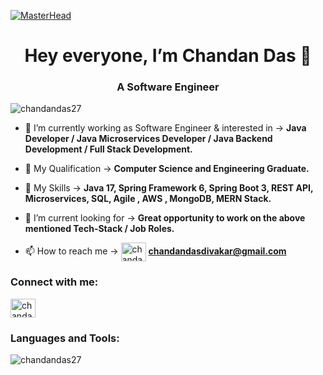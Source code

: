 [![MasterHead](https://user-images.githubusercontent.com/56149197/218253739-19179460-9d2f-4bff-a827-908aba315999.png)](https://www.linkedin.com/in/chandan-das-49a214196/)


<h1 align="center">Hey everyone, I’m Chandan Das 👋</h1>

<h3 align="center">A Software Engineer</h3>

<p align="left"> <img src="https://komarev.com/ghpvc/?username=chandandas27&label=Profile%20views&color=0e75b6&style=flat" alt="chandandas27" /> </p>

- 🔭 I’m currently working as Software Engineer & interested in -> **Java Developer / Java Microservices Developer / Java Backend Development / Full Stack Development.**

- 🌱 My Qualification -> **Computer Science and Engineering Graduate.**

- 💞️ My Skills -> **Java 17, Spring Framework 6, Spring Boot 3, REST API, Microservices, SQL, Agile , AWS , MongoDB, MERN Stack.**

- 🤝 I’m current looking for -> **Great opportunity to work on the above mentioned Tech-Stack / Job Roles.**

- 📫 How to reach me -> <a href="mailto:chandandasdivakar@gmail.com" target="blank"><img align="center" src="https://user-images.githubusercontent.com/56149197/218254506-dd38dc25-4dc9-4f24-be93-d05a7be9c3d6.png" alt="chandan-das" height="30" width="40" /></a>   **chandandasdivakar@gmail.com** 

<h3 align="left">Connect with me:</h3>
<p align="left">
<a href="https://linkedin.com/in/chandan-das-49a214196" target="blank"><img align="center" src="https://user-images.githubusercontent.com/56149197/218254267-27f398ff-bf58-42b6-9b0d-5d3530637ae5.png" alt="chandan-das-49a214196" height="30" width="40" /></a>
</p>

<h3 align="left">Languages and Tools:</h3>

<p><img align="center" src="https://github-readme-stats.vercel.app/api/top-langs?username=chandandas27&show_icons=true&locale=en&layout=compact" alt="chandandas27" /></p>
